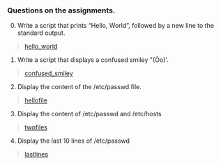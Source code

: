 ### Questions on the assignments.

0. Write a script that prints “Hello, World”, followed by a new line to the standard output.

  > [hello_world](0-hello_world)

1. Write a script that displays a confused smiley "(Ôo)'.

  > [confused_smiley](1-confused_smiley)

2. Display the content of the /etc/passwd file.

  > [hellofile](2-hellofile)

3. Display the content of /etc/passwd and /etc/hosts

  > [twofiles](3-twofiles)

4. Display the last 10 lines of /etc/passwd

  > [lastlines](4-lastlines)
